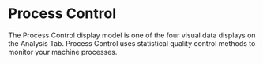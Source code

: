 # Process Control
The Process Control display model is one of the four visual data displays on the Analysis Tab. Process Control uses statistical quality control methods to monitor your machine processes. 

